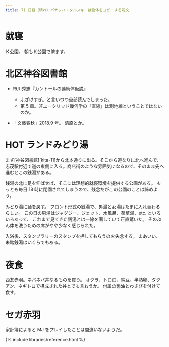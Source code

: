```yaml
---
title: 71 日目（晴れ）バナッハ・タルスキーは物体をコピーする呪文
---
```


# 就寝

Ｋ公園。
朝もＫ公園で済ます。

# 北区神谷図書館

* 市川秀志『カントールの連続体仮説』
  * ふざけすぎ。と言いつつ全部読んでしまった。
  * 第 5 章。非ユークリッド幾何学の「直線」は測地線ということではないのか。

* 「文藝春秋」2018.9 号。
  清原とか。

# HOT ランドみどり湯

まず[神谷図書館][kita-11]から北本通りに出る。そこから道なりに北へ進んで、
志茂駅付近で道の東側に入る。商店街のような雰囲気になるので、そのまま先へ進むとこの銭湯がある。

銭湯の北に足を伸ばせば、そこには理想的就寝環境を提供する公園がある。
もっとも毎日 18 時に閉園されてしまうので、残念だがこの公園のことは諦めよう。

みどり湯に話を戻す。
フロント形式の銭湯で、男湯と女湯はたまに入れ替わるらしい。
この日の男湯はジャグジー、ジェット、水風呂、薬草湯、etc. といろいろあって、
これまで見てきた銭湯とは一線を画していて正直驚いた。
そのぶん体を洗うための席がやや少なく感じられた。

入浴後、スタンプラリーのスタンプを押してもらうのを失念する。
まあいい、未踏銭湯はいくらでもある。

# 夜食

西友赤羽。ネバネバ丼なるものを買う。
オクラ、トロロ、納豆、半熟卵、タクアン、ネギトロで構成された丼とでも言おうか。
付属の醤油とわさびを付けて食す。

# セガ赤羽

家計簿によると MJ をプレイしたことは間違いないようだ。

{% include libraries/reference.html %}
